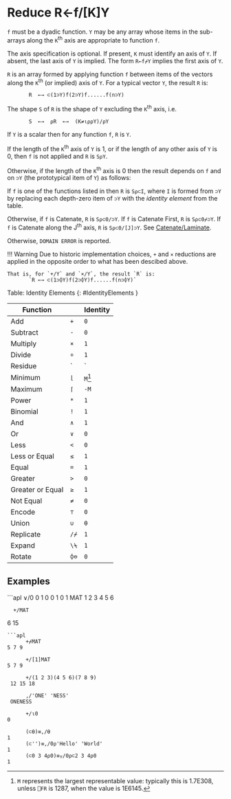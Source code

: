 <div style="display: none;">
  /
</div>

<h1 class="heading"><span class="name">Reduce</span> <span class="command">R←f/[K]Y</span></h1>

`f` must be a dyadic function.  `Y` may be any array whose items in the sub-arrays along the `K`<sup>th</sup> axis are appropriate to function `f`.

The axis specification is optional.  If present, `K` must identify an axis of `Y`.  If absent, the last axis of `Y` is implied.  The form `R←f⌿Y` implies the first axis of `Y`.

`R` is an array formed by applying function `f` between items of the vectors along the `K`<sup>th</sup> (or implied) axis of `Y`. For a typical vector `Y`, the result `R` is:
```apl
       R  ←→ ⊂(1⊃Y)f(2⊃Y)f......f(n⊃Y)
```

The shape `S` of `R` is the shape of `Y` excluding the `K`<sup>th</sup> axis, i.e.
```apl
       S  ←→  ⍴R  ←→  (K≠⍳⍴⍴Y)/⍴Y
```

If `Y` is a scalar then for any function `f`, `R` is `Y`.

If the length of the `K`<sup>th</sup> axis of `Y` is 1, or if the length of any other axis of `Y` is 0, then `f` is not applied and `R` is `S⍴Y`.

Otherwise, if the length of the `K`<sup>th</sup> axis is 0 then the result depends on `f` and on `⊃Y` (the prototypical item of `Y`) as follows:

If `f` is one of the functions listed in [](#IdentityElements) then `R` is `S⍴⊂I`, where `I` is formed from `⊃Y` by replacing each depth-zero item of `⊃Y` with the *identity element* from the table.

Otherwise, if `f` is Catenate, `R` is `S⍴⊂0/⊃Y`. If `f` is Catenate First, `R` is `S⍴⊂0⌿⊃Y`. If `f` is Catenate along the J<sup>th</sup> axis, `R` is `S⍴⊂0/[J]⊃Y`. See [Catenate/Laminate](../primitive-functions/catenate-laminate.md).


Otherwise, `DOMAIN ERROR` is reported.

!!! Warning
	Due to historic implementation choices, `+` and `×` reductions are applied in the opposite order to what has been descibed above.
    
	That is, for `+/Y` and `×/Y`, the result `R` is:
           `R ←→ ⊂(1⊃⌽Y)f(2⊃⌽Y)f......f(n⊃⌽Y)`

Table: Identity Elements {: #IdentityElements }

|Function|&nbsp;| Identity |
|---|---|----------|
|Add|`+`| `0`      |
|Subtract|`-`| `0`      |
|Multiply|`×`| `1`      |
|Divide|`÷`| `1`      |
|Residue|`| `        |`0`|
|Minimum|`⌊`| `M`[^1]  |
|Maximum|`⌈`| `-M`     |
|Power|`*`| `1`      |
|Binomial|`!`| `1`      |
|And|`∧`| `1`      |
|Or|`∨`| `0`      |
|Less|`<`| `0`      |
|Less or Equal|`≤`| `1`      |
|Equal|`=`| `1`      |
|Greater|`>`| `0`      |
|Greater or Equal|`≥`| `1`      |
|Not Equal|`≠`| `0`      |
|Encode|`⊤`| `0`      |
|Union|`∪`| `⍬`      |
|Replicate|`/⌿`| `1`      |
|Expand|`\⍀`| `1`      |
|Rotate|`⌽⊖`| `0`      |

<h2 class="example">Examples</h2>
```apl
      ∨/0 0 1 0 0 1 0
1
      MAT
1 2 3
4 5 6
 
      +/MAT
6 15
 
```
```apl
      +⌿MAT
5 7 9
 
      +/[1]MAT
5 7 9
 
      +/(1 2 3)(4 5 6)(7 8 9)
 12 15 18
 
      ,/'ONE' 'NESS'
 ONENESS
 
      +/⍳0
0
```
```apl
      (⊂⍬)≡,/⍬ 
1
      (⊂'')≡,/0⍴'Hello' 'World' 
1
      (⊂0 3 4⍴0)≡⍪/0⍴⊂2 3 4⍴0
1
```

[^1]: `M` represents the largest representable value: typically this is 1.7E308, unless `⎕FR` is 1287, when the value is 1E6145.
